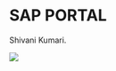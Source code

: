 <!DOCTYPE html>
<html>
<body>

<h1>SAP PORTAL</h1>
<p>Shivani Kumari.</p>
<img src="SAP%2011111.jpg"

</body>
</html>
